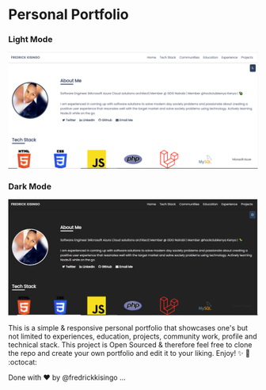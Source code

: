 # Personal Portfolio

### Light Mode
![Portfolio Screenshot-Light Mode](/assets/img/fredportfolio.PNG)

### Dark Mode
![Portfolio Screenshot-Dark Mode](/assets/img/fredrickdarkportfolio.PNG)

This is a simple & responsive personal portfolio that showcases one's but not limited to experiences, education, projects, community work, profile and technical stack. This project is Open Sourced & therefore feel free to clone the repo and create your own portfolio and edit it to your liking. Enjoy! :sparkles: :tada: :octocat:

Done with :heart: by @fredrickkisingo
...
